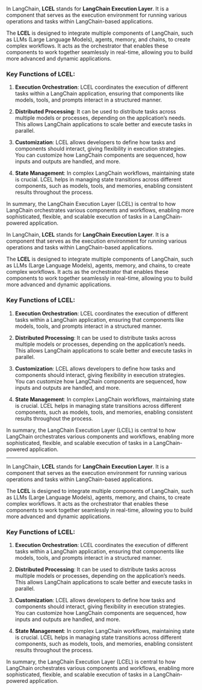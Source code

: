 
In LangChain, **LCEL** stands for **LangChain Execution Layer**. It is a component that serves as the execution environment for running various operations and tasks within LangChain-based applications.

The **LCEL** is designed to integrate multiple components of LangChain, such as LLMs (Large Language Models), agents, memory, and chains, to create complex workflows. It acts as the orchestrator that enables these components to work together seamlessly in real-time, allowing you to build more advanced and dynamic applications.

### Key Functions of LCEL:

1. **Execution Orchestration**: LCEL coordinates the execution of different tasks within a LangChain application, ensuring that components like models, tools, and prompts interact in a structured manner.

2. **Distributed Processing**: It can be used to distribute tasks across multiple models or processes, depending on the application’s needs. This allows LangChain applications to scale better and execute tasks in parallel.

3. **Customization**: LCEL allows developers to define how tasks and components should interact, giving flexibility in execution strategies. You can customize how LangChain components are sequenced, how inputs and outputs are handled, and more.

4. **State Management**: In complex LangChain workflows, maintaining state is crucial. LCEL helps in managing state transitions across different components, such as models, tools, and memories, enabling consistent results throughout the process.

In summary, the LangChain Execution Layer (LCEL) is central to how LangChain orchestrates various components and workflows, enabling more sophisticated, flexible, and scalable execution of tasks in a LangChain-powered application.



In LangChain, **LCEL** stands for **LangChain Execution Layer**. It is a component that serves as the execution environment for running various operations and tasks within LangChain-based applications.

The **LCEL** is designed to integrate multiple components of LangChain, such as LLMs (Large Language Models), agents, memory, and chains, to create complex workflows. It acts as the orchestrator that enables these components to work together seamlessly in real-time, allowing you to build more advanced and dynamic applications.

### Key Functions of LCEL:

1. **Execution Orchestration**: LCEL coordinates the execution of different tasks within a LangChain application, ensuring that components like models, tools, and prompts interact in a structured manner.

2. **Distributed Processing**: It can be used to distribute tasks across multiple models or processes, depending on the application’s needs. This allows LangChain applications to scale better and execute tasks in parallel.

3. **Customization**: LCEL allows developers to define how tasks and components should interact, giving flexibility in execution strategies. You can customize how LangChain components are sequenced, how inputs and outputs are handled, and more.

4. **State Management**: In complex LangChain workflows, maintaining state is crucial. LCEL helps in managing state transitions across different components, such as models, tools, and memories, enabling consistent results throughout the process.

In summary, the LangChain Execution Layer (LCEL) is central to how LangChain orchestrates various components and workflows, enabling more sophisticated, flexible, and scalable execution of tasks in a LangChain-powered application.



---
In LangChain, **LCEL** stands for **LangChain Execution Layer**. It is a component that serves as the execution environment for running various operations and tasks within LangChain-based applications.

The **LCEL** is designed to integrate multiple components of LangChain, such as LLMs (Large Language Models), agents, memory, and chains, to create complex workflows. It acts as the orchestrator that enables these components to work together seamlessly in real-time, allowing you to build more advanced and dynamic applications.

### Key Functions of LCEL:

1. **Execution Orchestration**: LCEL coordinates the execution of different tasks within a LangChain application, ensuring that components like models, tools, and prompts interact in a structured manner.

2. **Distributed Processing**: It can be used to distribute tasks across multiple models or processes, depending on the application’s needs. This allows LangChain applications to scale better and execute tasks in parallel.

3. **Customization**: LCEL allows developers to define how tasks and components should interact, giving flexibility in execution strategies. You can customize how LangChain components are sequenced, how inputs and outputs are handled, and more.

4. **State Management**: In complex LangChain workflows, maintaining state is crucial. LCEL helps in managing state transitions across different components, such as models, tools, and memories, enabling consistent results throughout the process.

In summary, the LangChain Execution Layer (LCEL) is central to how LangChain orchestrates various components and workflows, enabling more sophisticated, flexible, and scalable execution of tasks in a LangChain-powered application.

